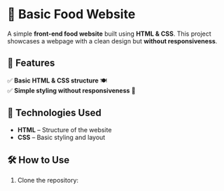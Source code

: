 # 🍕 Basic Food Website   

A simple **front-end food website** built using **HTML & CSS**. This project showcases a webpage with a clean design but **without responsiveness**.  
     
## 🚀 Features   
✅ **Basic HTML & CSS structure** 🍽️  
✅ **Simple styling without responsiveness** 🎨  
    
## 📂 Technologies Used   
- **HTML** – Structure of the website  
- **CSS** – Basic styling and layout  

## 🛠️ How to Use  
1. Clone the repository:  
   ```sh
